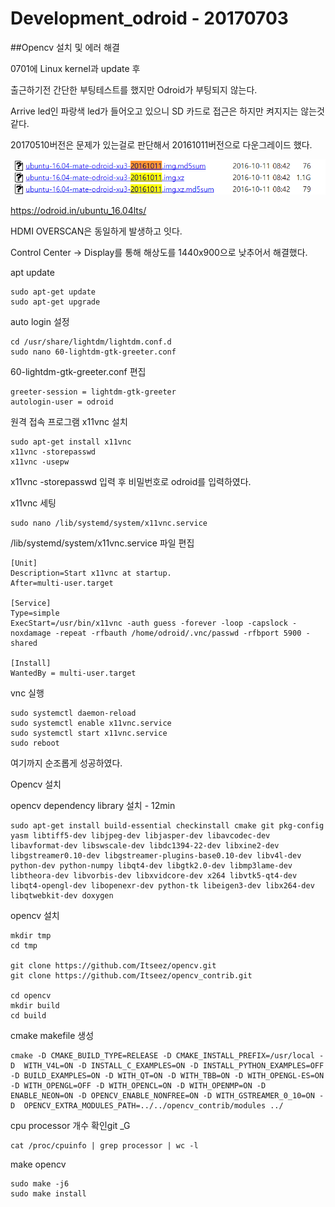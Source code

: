 



# Development_odroid - 20170703



##Opencv 설치 및 에러 해결

0701에 Linux kernel과 update 후

출근하기전 간단한 부팅테스트를 했지만 Odroid가 부팅되지 않는다.

Arrive led인 파랑색 led가 들어오고 있으니 SD 카드로 접근은 하지만 켜지지는 않는것 같다.

20170510버전은 문제가 있는걸로 판단해서 20161011버전으로 다운그레이드 했다.



![20170703-osdown](Picture/20170703-osdown.PNG)

https://odroid.in/ubuntu_16.04lts/



HDMI OVERSCAN은 동일하게 발생하고 잇다.

 Control Center -> Display를 통해 해상도를 1440x900으로 낮추어서 해결했다.



apt update

```
sudo apt-get update
sudo apt-get upgrade
```

 auto login 설정

```
cd /usr/share/lightdm/lightdm.conf.d
sudo nano 60-lightdm-gtk-greeter.conf
```

60-lightdm-gtk-greeter.conf 편집

```
greeter-session = lightdm-gtk-greeter
autologin-user = odroid
```



원격 접속 프로그램 x11vnc 설치

```
sudo apt-get install x11vnc
x11vnc -storepasswd
x11vnc -usepw
```

x11vnc -storepasswd 입력 후 비밀번호로 odroid를 입력하였다.



x11vnc 세팅

```
sudo nano /lib/systemd/system/x11vnc.service
```

/lib/systemd/system/x11vnc.service 파일 편집

```
[Unit]
Description=Start x11vnc at startup.
After=multi-user.target

[Service]
Type=simple
ExecStart=/usr/bin/x11vnc -auth guess -forever -loop -capslock -noxdamage -repeat -rfbauth /home/odroid/.vnc/passwd -rfbport 5900 -shared

[Install]
WantedBy = multi-user.target
```



vnc 실행

```
sudo systemctl daemon-reload
sudo systemctl enable x11vnc.service
sudo systemctl start x11vnc.service
sudo reboot
```

여기까지 순조롭게 성공하였다.



Opencv 설치

opencv dependency library 설치 - 12min

```
sudo apt-get install build-essential checkinstall cmake git pkg-config yasm libtiff5-dev libjpeg-dev libjasper-dev libavcodec-dev libavformat-dev libswscale-dev libdc1394-22-dev libxine2-dev libgstreamer0.10-dev libgstreamer-plugins-base0.10-dev libv4l-dev python-dev python-numpy libqt4-dev libgtk2.0-dev libmp3lame-dev libtheora-dev libvorbis-dev libxvidcore-dev x264 libvtk5-qt4-dev libqt4-opengl-dev libopenexr-dev python-tk libeigen3-dev libx264-dev libqtwebkit-dev doxygen
```

opencv 설치

```
mkdir tmp
cd tmp

git clone https://github.com/Itseez/opencv.git
git clone https://github.com/Itseez/opencv_contrib.git

cd opencv
mkdir build
cd build
```



cmake makefile 생성

```
cmake -D CMAKE_BUILD_TYPE=RELEASE -D CMAKE_INSTALL_PREFIX=/usr/local -D  WITH_V4L=ON -D INSTALL_C_EXAMPLES=ON -D INSTALL_PYTHON_EXAMPLES=OFF -D BUILD_EXAMPLES=ON -D WITH_QT=ON -D WITH_TBB=ON -D WITH_OPENGL-ES=ON -D WITH_OPENGL=OFF -D WITH_OPENCL=ON -D WITH_OPENMP=ON -D ENABLE_NEON=ON -D OPENCV_ENABLE_NONFREE=ON -D WITH_GSTREAMER_0_10=ON -D  OPENCV_EXTRA_MODULES_PATH=../../opencv_contrib/modules ../
```



cpu processor 개수 확인git _G

```
cat /proc/cpuinfo | grep processor | wc -l
```



make opencv

```
sudo make -j6
sudo make install
```





